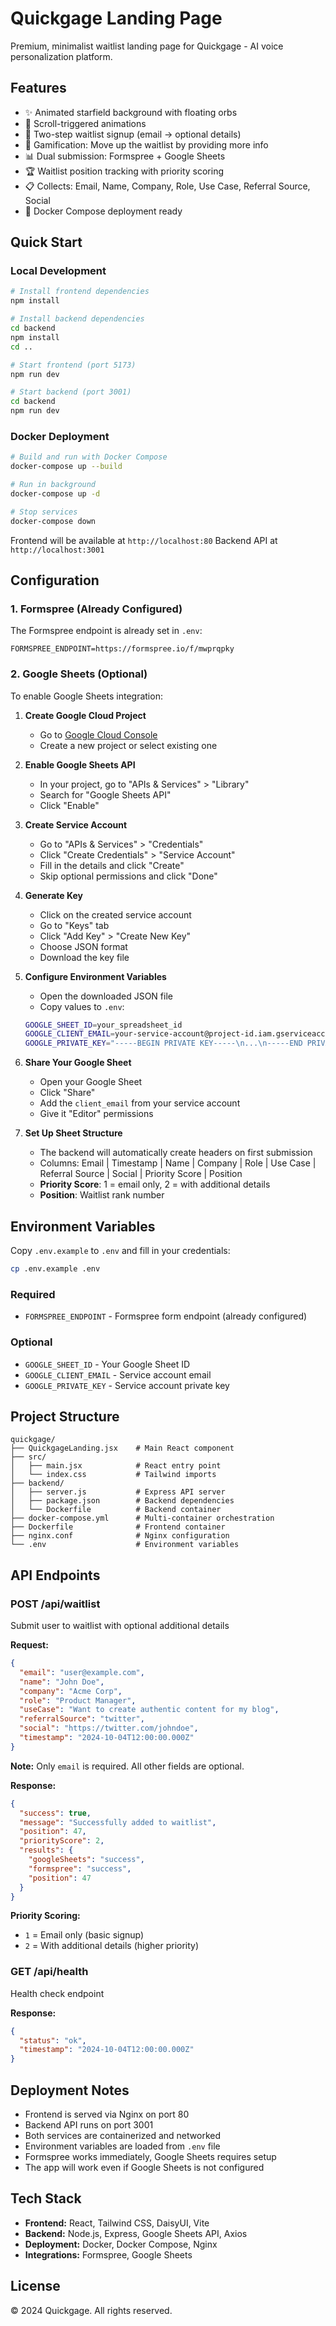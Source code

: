 # Quickgage Landing Page

Premium, minimalist waitlist landing page for Quickgage - AI voice personalization platform.

## Features

- ✨ Animated starfield background with floating orbs
- 🎯 Scroll-triggered animations
- 📧 Two-step waitlist signup (email → optional details)
- 🚀 Gamification: Move up the waitlist by providing more info
- 📊 Dual submission: Formspree + Google Sheets
- 🏆 Waitlist position tracking with priority scoring
- 📋 Collects: Email, Name, Company, Role, Use Case, Referral Source, Social
- 🐳 Docker Compose deployment ready

## Quick Start

### Local Development

```bash
# Install frontend dependencies
npm install

# Install backend dependencies
cd backend
npm install
cd ..

# Start frontend (port 5173)
npm run dev

# Start backend (port 3001)
cd backend
npm run dev
```

### Docker Deployment

```bash
# Build and run with Docker Compose
docker-compose up --build

# Run in background
docker-compose up -d

# Stop services
docker-compose down
```

Frontend will be available at `http://localhost:80`
Backend API at `http://localhost:3001`

## Configuration

### 1. Formspree (Already Configured)
The Formspree endpoint is already set in `.env`:
```
FORMSPREE_ENDPOINT=https://formspree.io/f/mwprqpky
```

### 2. Google Sheets (Optional)

To enable Google Sheets integration:

1. **Create Google Cloud Project**
   - Go to [Google Cloud Console](https://console.cloud.google.com)
   - Create a new project or select existing one

2. **Enable Google Sheets API**
   - In your project, go to "APIs & Services" > "Library"
   - Search for "Google Sheets API"
   - Click "Enable"

3. **Create Service Account**
   - Go to "APIs & Services" > "Credentials"
   - Click "Create Credentials" > "Service Account"
   - Fill in the details and click "Create"
   - Skip optional permissions and click "Done"

4. **Generate Key**
   - Click on the created service account
   - Go to "Keys" tab
   - Click "Add Key" > "Create New Key"
   - Choose JSON format
   - Download the key file

5. **Configure Environment Variables**
   - Open the downloaded JSON file
   - Copy values to `.env`:
   ```bash
   GOOGLE_SHEET_ID=your_spreadsheet_id
   GOOGLE_CLIENT_EMAIL=your-service-account@project-id.iam.gserviceaccount.com
   GOOGLE_PRIVATE_KEY="-----BEGIN PRIVATE KEY-----\n...\n-----END PRIVATE KEY-----\n"
   ```

6. **Share Your Google Sheet**
   - Open your Google Sheet
   - Click "Share"
   - Add the `client_email` from your service account
   - Give it "Editor" permissions

7. **Set Up Sheet Structure**
   - The backend will automatically create headers on first submission
   - Columns: Email | Timestamp | Name | Company | Role | Use Case | Referral Source | Social | Priority Score | Position
   - **Priority Score**: 1 = email only, 2 = with additional details
   - **Position**: Waitlist rank number

## Environment Variables

Copy `.env.example` to `.env` and fill in your credentials:

```bash
cp .env.example .env
```

### Required
- `FORMSPREE_ENDPOINT` - Formspree form endpoint (already configured)

### Optional
- `GOOGLE_SHEET_ID` - Your Google Sheet ID
- `GOOGLE_CLIENT_EMAIL` - Service account email
- `GOOGLE_PRIVATE_KEY` - Service account private key

## Project Structure

```
quickgage/
├── QuickgageLanding.jsx    # Main React component
├── src/
│   ├── main.jsx            # React entry point
│   └── index.css           # Tailwind imports
├── backend/
│   ├── server.js           # Express API server
│   ├── package.json        # Backend dependencies
│   └── Dockerfile          # Backend container
├── docker-compose.yml      # Multi-container orchestration
├── Dockerfile              # Frontend container
├── nginx.conf              # Nginx configuration
└── .env                    # Environment variables
```

## API Endpoints

### POST /api/waitlist
Submit user to waitlist with optional additional details

**Request:**
```json
{
  "email": "user@example.com",
  "name": "John Doe",
  "company": "Acme Corp",
  "role": "Product Manager",
  "useCase": "Want to create authentic content for my blog",
  "referralSource": "twitter",
  "social": "https://twitter.com/johndoe",
  "timestamp": "2024-10-04T12:00:00.000Z"
}
```

**Note:** Only `email` is required. All other fields are optional.

**Response:**
```json
{
  "success": true,
  "message": "Successfully added to waitlist",
  "position": 47,
  "priorityScore": 2,
  "results": {
    "googleSheets": "success",
    "formspree": "success",
    "position": 47
  }
}
```

**Priority Scoring:**
- `1` = Email only (basic signup)
- `2` = With additional details (higher priority)

### GET /api/health
Health check endpoint

**Response:**
```json
{
  "status": "ok",
  "timestamp": "2024-10-04T12:00:00.000Z"
}
```

## Deployment Notes

- Frontend is served via Nginx on port 80
- Backend API runs on port 3001
- Both services are containerized and networked
- Environment variables are loaded from `.env` file
- Formspree works immediately, Google Sheets requires setup
- The app will work even if Google Sheets is not configured

## Tech Stack

- **Frontend:** React, Tailwind CSS, DaisyUI, Vite
- **Backend:** Node.js, Express, Google Sheets API, Axios
- **Deployment:** Docker, Docker Compose, Nginx
- **Integrations:** Formspree, Google Sheets

## License

© 2024 Quickgage. All rights reserved.
